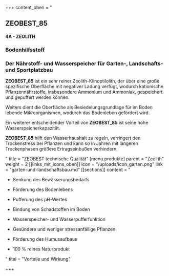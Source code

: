 +++
content_oben = "<h2>ZEOBEST_85</h2><h4>4A - ZEOLITH</h4><h3>Bodenhilfsstoff</h3><h3>Der Nährstoff- und Wasserspeicher für Garten-, Landschafts- und Sportplatzbau</h3><p><strong>ZEOBEST_85</strong> ist ein sehr reiner Zeolith-Klinoptilolith, der über eine große spezifische Oberfläche mit negativer Ladung verfügt, wodurch kationische Pflanzennährstoffe, insbesondere Ammonium und Ammoniak, gespeichert und gepuffert werden können.</p><p>Weiters dient die Oberfläche als Besiedelungsgrundlage für im Boden lebende Mikroorganismen, wodurch das Bodenleben gefördert wird. </p><p>Ein weiterer entscheidender Vorteil von<strong> ZEOBEST_85</strong> ist seine hohe Wasserspeicherkapazität.</p><p><strong>ZEOBEST_85</strong> hilft den Wasserhaushalt zu regeln, verringert den Trockenstress bei Pflanzen und kann so in Jahren mit längeren Trockenphasen größere Ertragseinbußen verhindern.</p>"
title = "ZEOBEST technische Qualität"
[menu.produkte]
parent = "Zeolith"
weight = 2
[[links_mit_icons_oben]]
icon = "/uploads/icon_garten.png"
link = "garten-und-landschaftsbau.md"
[[sections]]
content = "<ul><li><p>Senkung des Bewässerungsbedarfs</p></li><li><p>Förderung des Bodenlebens</p></li><li><p>Pufferung des pH-Wertes</p></li><li><p>Bindung von Schadstoffen im Boden</p></li><li><p>Wasserspeicher- und Wasserpufferfunktion</p></li><li><p>Gesündere und weniger stressanfällige Pflanzen</p></li><li><p>Förderung des Humusaufbaus</p></li><li><p>100 % reines Naturprodukt</p></li></ul>"
titel = "Vorteile und Wirkung"

+++
